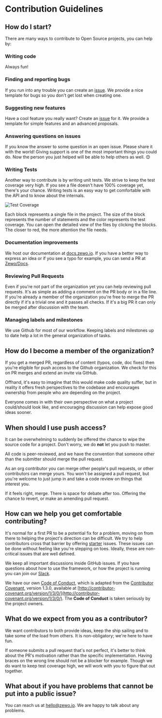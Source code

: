 # Contribution Guidelines

## How do I start?

There are many ways to contribute to Open Source projects, you can help by:

### Writing code

Always fun!

### Finding and reporting bugs

If you run into any trouble you can create an [issue](https://github.com/Zewo/Zewo/issues/new). We provide a nice template for bugs so you don't get lost when creating one.

### Suggesting new features

Have a cool feature you really want? Create an [issue](https://github.com/Zewo/Zewo/issues/new) for it. We provide a template for simple features and an advanced proposals.

### Answering questions on issues

If you know the answer to some question in an open issue. Please share it with the world! Giving support is one of the most important things you could do. Now the person you just helped will be able to help others as well. 😊

### Writing Tests

Another way to contribute is by writing unit tests. We strive to keep the test coverage very high. If you see a file doesn't have 100% coverage yet, there's your chance. Writing tests is an easy way to get comfortable with the API and to know about the internals.

![Test Coverage](https://codecov.io/gh/Zewo/Zewo/branch/master/graphs/tree.svg)

Each block represents a single file in the project. The size of the block represents the number of statements and the color represents the test coverage. You can open the detailed view of the files by clicking the blocks. The closer to red, the more attention the file needs.

### Documentation improvements

We host our documentation at [docs.zewo.io](http://docs.zewo.io). If you have a better way to express an idea or if you see a typo for example, you can send a PR at [Zewo/Docs](https://github.com/Zewo/Docs).

### Reviewing Pull Requests

Even if you're not part of the organization yet you can help reviewing pull requests. It's as simple as adding a comment on the PR body or in a file line. If you're already a member of the organization you're free to merge the PR directly if it's a trivial one and it passes all checks. If it's a big PR it can only be merged after discussion with the team.

### Managing labels and milestones

We use Github for most of our workflow. Keeping labels and milestones up to date help a lot in the general organization of tasks.

## How do I become a member of the organization?

If you get a merged PR, regardless of content (typos, code, doc fixes) then you're eligible for push access to the Github organization. We check for this on PR merges and extend an invite via GitHub.

Offhand, it's easy to imagine that this would make code quality suffer, but in reality it offers fresh perspectives to the codebase and encourages ownership from people who are depending on the project.

Everyone comes in with their own perspective on what a project could/should look like, and encouraging discussion can help expose good ideas sooner.

## When should I use push access?

It can be overwhelming to suddenly be offered the chance to wipe the source code for a project. Don't worry, we do **not** let you push to master.

All code is peer-reviewed, and we have the convention that someone other than the submitter should merge the pull request.

As an org contributor you can merge other people's pull requests, or other contributors can merge yours. You won't be assigned a pull request, but you're welcome to just jump in and take a code review on things that interest you.

If it feels right, merge. There is space for debate after too. Offering the chance to revert, or make an amending pull request.

## How can we help you get comfortable contributing?

It's normal for a first PR to be a potential fix for a problem, moving on from there to helping the project's direction can be difficult. We try to help contributors cross that barrier by offering [starter](https://github.com/Zewo/Zewo/labels/starter) issues. These issues can be done without feeling like you're stepping on toes. Ideally, these are non-critical issues that are well defined.

We keep all important discussions inside GitHub issues. If you have questions about how to use the framework, or how the project is running you can join our [Slack](http://slack.zewo.io).

We have our own [Code of Conduct](COC.md), which is adapted from the [Contributor Covenant](http://contributor-covenant.org), version 1.3.0, available at [http://contributor-covenant.org/version/1/3/0/](http://contributor-covenant.org/version/1/3/0/). The **Code of Conduct** is taken seriously by the project owners.

## What do we expect from you as a contributor?

We want contributors to both provide ideas, keep the ship sailing and to take some of the load from others. It is non-obligatory; we're here to have fun.

If someone submits a pull request that's not perfect, it's better to think about the PR's motivation rather than the specific implementation. Having braces on the wrong line should not be a blocker for example. Though we do want to keep test coverage high, we will work with you to figure that out together.

## What about if you have problems that cannot be put into a public issue?

You can reach us at [hello@zewo.io](mailto:hello@zewo.io). We are happy to talk about any problems.
